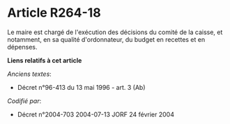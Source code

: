 # Article R264-18

Le maire est chargé de l'exécution des décisions du comité de la caisse, et notamment, en sa qualité d'ordonnateur, du budget
en recettes et en dépenses.

**Liens relatifs à cet article**

_Anciens textes_:

  - Décret n°96-413 du 13 mai 1996 - art. 3 (Ab)

_Codifié par_:

  - Décret n°2004-703 2004-07-13 JORF 24 février 2004
